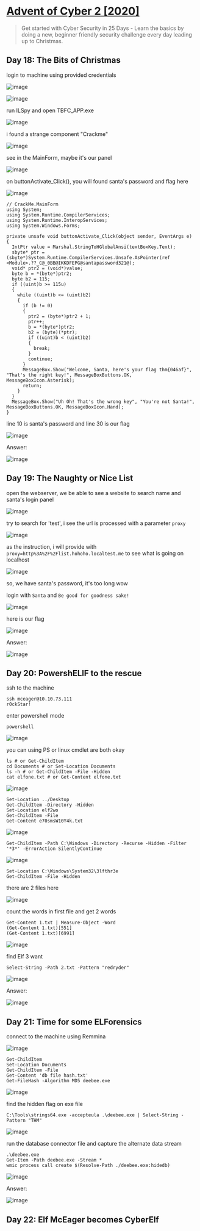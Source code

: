 # [Advent of Cyber 2 [2020]](https://tryhackme.com/room/adventofcyber2)

> Get started with Cyber Security in 25 Days - Learn the basics by doing a new, beginner friendly security challenge every day leading up to Christmas.

## Day 18: The Bits of Christmas

login to machine using provided credentials

![image](https://user-images.githubusercontent.com/90561566/224522683-8f6d933d-3b60-4434-ad4d-46738457e956.png)

![image](https://user-images.githubusercontent.com/90561566/224522801-9ba685d0-83fb-4d9d-8bb3-905c94b15ceb.png)

run ILSpy and open TBFC_APP.exe

![image](https://user-images.githubusercontent.com/90561566/224522879-265c1cc5-1371-4d28-af84-bda60cb011cf.png)

i found a strange component "Crackme"

![image](https://user-images.githubusercontent.com/90561566/224522927-185d6902-475a-4f47-b42f-099e722a6e8b.png)

see in the MainForm, maybe it's our panel

![image](https://user-images.githubusercontent.com/90561566/224522951-37e10504-4518-4cf2-abd9-5d3c72233833.png)

on buttonActivate_Click(), you will found santa's password and flag here

![image](https://user-images.githubusercontent.com/90561566/224522997-4a4de20f-4083-4644-8c52-72d89eaf5ab8.png)

```
// CrackMe.MainForm
using System;
using System.Runtime.CompilerServices;
using System.Runtime.InteropServices;
using System.Windows.Forms;

private unsafe void buttonActivate_Click(object sender, EventArgs e)
{
  IntPtr value = Marshal.StringToHGlobalAnsi(textBoxKey.Text);
  sbyte* ptr = (sbyte*)System.Runtime.CompilerServices.Unsafe.AsPointer(ref <Module>.??_C@_0BB@IKKDFEPG@santapassword321@);
  void* ptr2 = (void*)value;
  byte b = *(byte*)ptr2;
  byte b2 = 115;
  if ((uint)b >= 115u)
  {
    while ((uint)b <= (uint)b2)
    {
      if (b != 0)
      {
        ptr2 = (byte*)ptr2 + 1;
        ptr++;
        b = *(byte*)ptr2;
        b2 = (byte)(*ptr);
        if ((uint)b < (uint)b2)
        {
          break;
        }
        continue;
      }
      MessageBox.Show("Welcome, Santa, here's your flag thm{046af}", "That's the right key!", MessageBoxButtons.OK, MessageBoxIcon.Asterisk);
      return;
    }
  }
  MessageBox.Show("Uh Oh! That's the wrong key", "You're not Santa!", MessageBoxButtons.OK, MessageBoxIcon.Hand);
}
```

line 10 is santa's password and line 30 is our flag

![image](https://user-images.githubusercontent.com/90561566/224523110-21f289d5-9a71-48a3-b73a-2bbc7ef0b9a2.png)

Answer:

![image](https://user-images.githubusercontent.com/90561566/224523119-e920e611-7783-4753-bac7-fe3a6163f380.png)

## Day 19: The Naughty or Nice List

open the webserver, we be able to see a website to search name and santa's login panel

![image](https://user-images.githubusercontent.com/90561566/225262034-d1fb0404-9b28-4040-962c-0e660188eeb5.png)

try to search for 'test', i see the url is processed with a parameter `proxy`

![image](https://user-images.githubusercontent.com/90561566/225262561-4532e0c4-82da-446a-9e6a-ff280cf0e047.png)

as the instruction, i will provide with `proxy=http%3A%2F%2Flist.hohoho.localtest.me` to see what is going on localhost

![image](https://user-images.githubusercontent.com/90561566/225263270-fafb94fa-4847-4e8c-b285-f57222151f61.png)

so, we have santa's password, it's too long wow

login with `Santa` and `Be good for goodness sake!`

![image](https://user-images.githubusercontent.com/90561566/225264802-10a469e9-d5ab-4fc5-a65e-052aaa533353.png)

here is our flag

![image](https://user-images.githubusercontent.com/90561566/225265002-66afa2c3-2b13-4b19-8c6d-52b25fe01926.png)

Answer:

![image](https://user-images.githubusercontent.com/90561566/225265093-7b2f758d-0030-4e7e-a9b9-b337946869a5.png)

## Day 20: PowershELlF to the rescue

ssh to the machine

```
ssh mceager@10.10.73.111
r0ckStar!
```

enter powershell mode

```
powershell
```

![image](https://github.com/lucthienphong1120/TryHackMe-CTF/assets/90561566/58af1623-9848-41cb-a85b-446fc70a08d1)

you can using PS or linux cmdlet are both okay

```
ls # or Get-ChildItem
cd Documents # or Set-Location Documents
ls -h # or Get-ChildItem -File -Hidden
cat elfone.txt # or Get-Content elfone.txt
```

![image](https://github.com/lucthienphong1120/TryHackMe-CTF/assets/90561566/0d3b6e29-f479-426f-bca6-fa54d8265cb1)

```
Set-Location ../Desktop
Get-ChildItem -Directory -Hidden
Set-Location elf2wo
Get-ChildItem -File
Get-Content e70smsW10Y4k.txt
```

![image](https://github.com/lucthienphong1120/TryHackMe-CTF/assets/90561566/0bce3566-9e1d-4dc7-bc58-ce67d9e1193b)

```
Get-ChildItem -Path C:\Windows -Directory -Recurse -Hidden -Filter '*3*' -ErrorAction SilentlyContinue
```

![image](https://github.com/lucthienphong1120/TryHackMe-CTF/assets/90561566/366be101-8099-4a5f-a65d-9e84c490809d)

```
Set-Location C:\Windows\System32\3lfthr3e
Get-ChildItem -File -Hidden
```

there are 2 files here

![image](https://github.com/lucthienphong1120/TryHackMe-CTF/assets/90561566/8161d9cb-8f2c-442b-900e-f437a55528e8)

count the words in first file and get 2 words

```
Get-Content 1.txt | Measure-Object -Word
(Get-Content 1.txt)[551]
(Get-Content 1.txt)[6991]
```

![image](https://github.com/lucthienphong1120/TryHackMe-CTF/assets/90561566/9628cef8-fd9b-4f7f-b165-7da37a89769c)

find Elf 3 want

```
Select-String -Path 2.txt -Pattern "redryder"
```

![image](https://github.com/lucthienphong1120/TryHackMe-CTF/assets/90561566/3e43f6aa-ccc3-4261-b003-a654e63b0fd7)

Answer:

![image](https://github.com/lucthienphong1120/TryHackMe-CTF/assets/90561566/09a9744e-48d8-439e-8741-2432999bd6dd)

## Day 21: Time for some ELForensics

connect to the machine using Remmina

![image](https://github.com/lucthienphong1120/TryHackMe-CTF/assets/90561566/ab6932b3-96b8-4d53-96cf-b2d3b83242da)

```
Get-ChildItem
Set-Location Documents
Get-ChildItem -File
Get-Content 'db file hash.txt'
Get-FileHash -Algorithm MD5 deebee.exe
```

![image](https://github.com/lucthienphong1120/TryHackMe-CTF/assets/90561566/5a090cae-37d4-4e03-8436-490436bf3225)

find the hidden flag on exe file

```
C:\Tools\strings64.exe -accepteula .\deebee.exe | Select-String -Pattern "THM"
```

![image](https://github.com/lucthienphong1120/TryHackMe-CTF/assets/90561566/28a0b985-fc61-4746-a3f0-e4ea750a984b)

run the database connector file and capture the alternate data stream

```
.\deebee.exe
Get-Item -Path deebee.exe -Stream *
wmic process call create $(Resolve-Path ./deebee.exe:hidedb)
```

![image](https://github.com/lucthienphong1120/TryHackMe-CTF/assets/90561566/a3236ea0-c330-408a-b32c-c518d702d274)

Answer:

![image](https://github.com/lucthienphong1120/TryHackMe-CTF/assets/90561566/ee8000b6-d754-4a91-bab6-11669b6e22ed)

## Day 22: Elf McEager becomes CyberElf







































